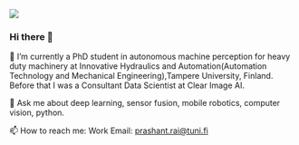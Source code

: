 ![](https://komarev.com/ghpvc/?username=pkraison)
### Hi there 👋

 🔭 I’m currently a PhD student in autonomous machine perception for heavy duty machinery at Innovative Hydraulics and Automation(Automation Technology and Mechanical Engineering),Tampere University, Finland. Before that I was a Consultant Data Scientist at Clear Image AI.
 
 💬 Ask me about deep learning, sensor fusion, mobile robotics, computer vision, python.
 
 📫 How to reach me: 
 Work Email: prashant.rai@tuni.fi
 
<!-- 👯 I’m looking to collaborate on 
- 🤔 I’m looking for help with ...
-  ...
- 😄 Pronouns: ...
- ⚡ Fun fact: ...
-->
